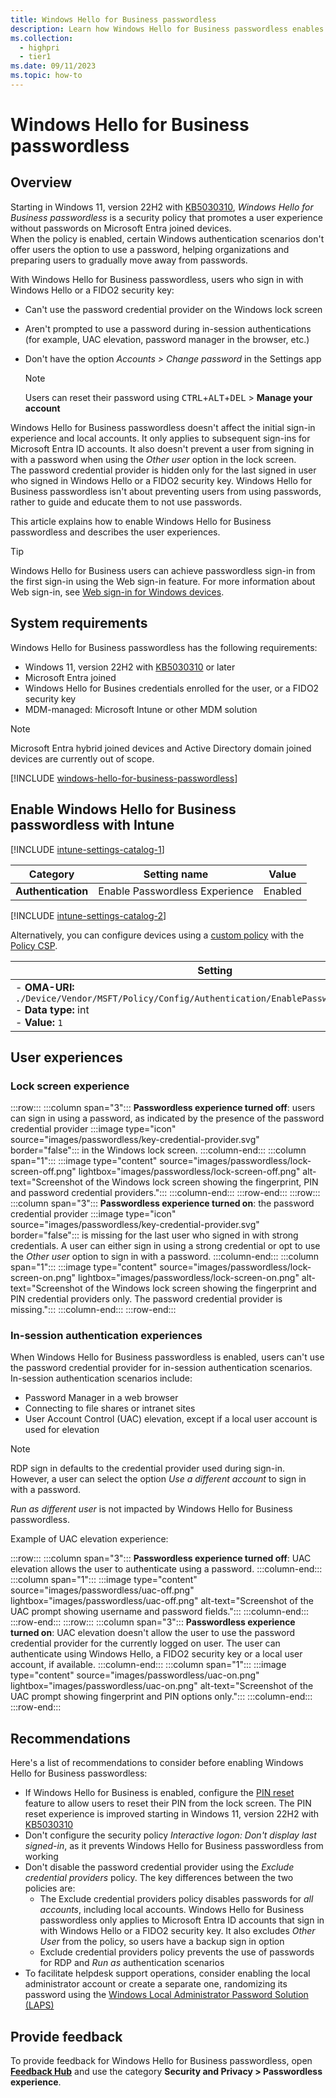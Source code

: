 ```yaml
---
title: Windows Hello for Business passwordless
description: Learn how Windows Hello for Business passwordless enables your organization to move away from passwords.
ms.collection: 
  - highpri
  - tier1
ms.date: 09/11/2023
ms.topic: how-to
---
```


# Windows Hello for Business passwordless

## Overview

Starting in Windows 11, version 22H2 with [KB5030310][KB-1], *Windows Hello for Business passwordless* is a security policy that promotes a user experience without passwords on Microsoft Entra joined devices.\
When the policy is enabled, certain Windows authentication scenarios don't offer users the option to use a password, helping organizations and preparing users to gradually move away from passwords.

With Windows Hello for Business passwordless, users who sign in with Windows Hello or a FIDO2 security key:

- Can't use the password credential provider on the Windows lock screen
- Aren't prompted to use a password during in-session authentications (for example, UAC elevation, password manager in the browser, etc.)
- Don't have the option *Accounts > Change password* in the Settings app
  
  >[!NOTE]
  >Users can reset their password using <kbd>CTRL</kbd>+<kbd>ALT</kbd>+<kbd>DEL</kbd> > **Manage your account**

Windows Hello for Business passwordless doesn't affect the initial sign-in experience and local accounts. It only applies to subsequent sign-ins for Microsoft Entra ID accounts. It also doesn't prevent a user from signing in with a password when using the *Other user* option in the lock screen.\
The password credential provider is hidden only for the last signed in user who signed in Windows Hello or a FIDO2 security key. Windows Hello for Business passwordless isn't about preventing users from using passwords, rather to guide and educate them to not use passwords.

This article explains how to enable Windows Hello for Business passwordless and describes the user experiences.

>[!TIP]
> Windows Hello for Business users can achieve passwordless sign-in from the first sign-in using the Web sign-in feature. For more information about Web sign-in, see [Web sign-in for Windows devices](../web-sign-in/index.md).

## System requirements

Windows Hello for Business passwordless has the following requirements:

- Windows 11, version 22H2 with [KB5030310][KB-1] or later
- Microsoft Entra joined
- Windows Hello for Busines credentials enrolled for the user, or a FIDO2 security key
- MDM-managed: Microsoft Intune or other MDM solution

>[!NOTE]
>Microsoft Entra hybrid joined devices and Active Directory domain joined devices are currently out of scope.

[!INCLUDE [windows-hello-for-business-passwordless](../../../../includes/licensing/windows-hello-for-business-passwordless.md)]

## Enable Windows Hello for Business passwordless with Intune

[!INCLUDE [intune-settings-catalog-1](../../../../includes/configure/intune-settings-catalog-1.md)]

| Category | Setting name | Value |
|--|--|--|
| **Authentication** | Enable Passwordless Experience | Enabled |

[!INCLUDE [intune-settings-catalog-2](../../../../includes/configure/intune-settings-catalog-2.md)]

Alternatively, you can configure devices using a [custom policy][INT-2] with the [Policy CSP][CSP-1].

| Setting |
|--------|
| - **OMA-URI:** `./Device/Vendor/MSFT/Policy/Config/Authentication/EnablePasswordlessExperience`<br>- **Data type:** int<br>- **Value:** `1`|

## User experiences

### Lock screen experience

:::row:::
  :::column span="3":::
  **Passwordless experience turned off**: users can sign in using a password, as indicated by the presence of the password credential provider  :::image type="icon" source="images/passwordless/key-credential-provider.svg" border="false"::: in the Windows lock screen.
  :::column-end:::
  :::column span="1":::
  :::image type="content" source="images/passwordless/lock-screen-off.png" lightbox="images/passwordless/lock-screen-off.png" alt-text="Screenshot of the Windows lock screen showing the fingerprint, PIN and password credential providers.":::
  :::column-end:::
:::row-end:::
:::row:::
  :::column span="3":::
  **Passwordless experience turned on**: the password credential provider :::image type="icon" source="images/passwordless/key-credential-provider.svg" border="false"::: is missing for the last user who signed in with strong credentials. A user can either sign in using a strong credential or opt to use the *Other user* option to sign in with a password.
  :::column-end:::
  :::column span="1":::
  :::image type="content" source="images/passwordless/lock-screen-on.png" lightbox="images/passwordless/lock-screen-on.png" alt-text="Screenshot of the Windows lock screen showing the fingerprint and PIN credential providers only. The password credential provider is missing.":::
  :::column-end:::
:::row-end:::

### In-session authentication experiences

When Windows Hello for Business passwordless is enabled, users can't use the password credential provider for in-session authentication scenarios. In-session authentication scenarios include:

- Password Manager in a web browser
- Connecting to file shares or intranet sites
- User Account Control (UAC) elevation, except if a local user account is used for elevation

>[!NOTE]
> RDP sign in defaults to the credential provider used during sign-in. However, a user can select the option *Use a different account* to sign in with a password.
>
> *Run as different user* is not impacted by Windows Hello for Business passwordless.

Example of UAC elevation experience:

:::row:::
  :::column span="3":::
  **Passwordless experience turned off**: UAC elevation allows the user to authenticate using a password.
  :::column-end:::
  :::column span="1":::
  :::image type="content" source="images/passwordless/uac-off.png" lightbox="images/passwordless/uac-off.png" alt-text="Screenshot of the UAC prompt showing username and password fields.":::
  :::column-end:::
:::row-end:::
:::row:::
  :::column span="3":::
  **Passwordless experience turned on**: UAC elevation doesn't allow the user to use the password credential provider for the currently logged on user. The user can authenticate using Windows Hello, a FIDO2 security key or a local user account, if available.
  :::column-end:::
  :::column span="1":::
  :::image type="content" source="images/passwordless/uac-on.png" lightbox="images/passwordless/uac-on.png" alt-text="Screenshot of the UAC prompt showing fingerprint and PIN options only.":::
  :::column-end:::
:::row-end:::

## Recommendations

Here's a list of recommendations to consider before enabling Windows Hello for Business passwordless:

- If Windows Hello for Business is enabled, configure the [PIN reset](hello-feature-pin-reset.md) feature to allow users to reset their PIN from the lock screen. The PIN reset experience is improved starting in Windows 11, version 22H2 with [KB5030310][KB-1]
- Don't configure the security policy *Interactive logon: Don't display last signed-in*, as it prevents Windows Hello for Business passwordless from working
- Don't disable the password credential provider using the *Exclude credential providers* policy. The key differences between the two policies are:
  - The Exclude credential providers policy disables passwords for *all accounts*, including local accounts. Windows Hello for Business passwordless only applies to Microsoft Entra ID accounts that sign in with Windows Hello or a FIDO2 security key. It also excludes *Other User* from the policy, so users have a backup sign in option
  - Exclude credential providers policy prevents the use of passwords for RDP and *Run as* authentication scenarios
- To facilitate helpdesk support operations, consider enabling the local administrator account or create a separate one, randomizing its password using the [Windows Local Administrator Password Solution (LAPS)][SERV-1]

## Provide feedback

To provide feedback for Windows Hello for Business passwordless, open [**Feedback Hub**][FHUB] and use the category **Security and Privacy > Passwordless experience**.

<!--links used in this document-->

[CSP-1]: /windows/client-management/mdm/policy-csp-authentication#enablepasswordlessexperience
[FHUB]: feedback-hub://?tabid=2&newFeedback=true&feedbackType=1
[INT-2]: /mem/intune/configuration/custom-settings-windows-10
[KB-1]: https://support.microsoft.com/kb/5030310
[SERV-1]: /windows-server/identity/laps/laps-overview
[UAC-1]: /windows/security/application-security/application-control/user-account-control/settings-and-configuration?tabs=intune
